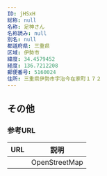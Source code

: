 ```yaml
---
ID: jHSxH
総称: null
名称: 足神さん
名称読み: null
別名: null
都道府県: 三重県
区域: 伊勢市
緯度: 34.4579452
経度: 136.7212208
郵便番号: 5160024
住所: 三重県伊勢市宇治今在家町１７２
---
```


## その他

### 参考URL

| URL | 説明          |
| --- | ------------- |
|     | OpenStreetMap |
